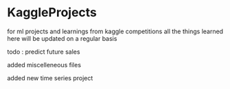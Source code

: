 # KaggleProjects
for ml projects and learnings from kaggle competitions
all the things learned here will be updated on a regular basis

todo : predict future sales 

added miscelleneous files

added new time series project